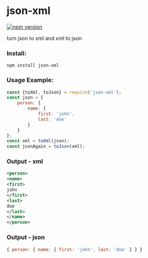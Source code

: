 # json-xml
[![npm version](https://img.shields.io/badge/npm-1.0.8-green.svg)](https://www.npmjs.com/package/json-xml)

turn json to xml and xml to json

### Install:
```
npm install json-xml
```
### Usage Example:
```javascript
const {toXml, toJson} = require('json-xml');
const json = {
    person: {
        name: {
            first: 'john',
            last: 'doe'
        }
    }
};
const xml = toXml(json);
const jsonAgain = toJson(xml);
```

### Output - xml
```xml
<person>
<name>
<first>
john
</first>
<last>
doe
</last>
</name>
</person>
```
### Output - json
```javascript
{ person: { name: { first: 'john', last: 'doe' } } }
```
